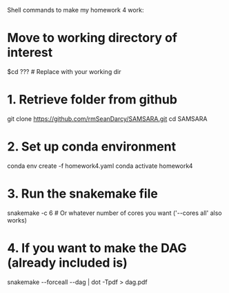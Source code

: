 Shell commands to make my homework 4 work:

# Move to working directory of interest
$cd ???				# Replace with your working dir

# 1. Retrieve folder from github 
git clone https://github.com/rmSeanDarcy/SAMSARA.git
cd SAMSARA

# 2. Set up conda environment
conda env create -f homework4.yaml
conda activate homework4

# 3. Run the snakemake file
snakemake -c 6 		# Or whatever number of cores you want ('--cores all' also works)

# 4. If you want to make the DAG (already included is)
snakemake --forceall --dag | dot -Tpdf > dag.pdf
